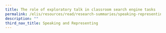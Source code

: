 ```yaml
---
title: The role of exploratory talk in classroom search engine tasks
permalink: /elis/resources/read/research-summaries/speaking-representing/role-of-exploratory-talk-in-classroom/
description: ""
third_nav_title: Speaking and Representing
---
```

